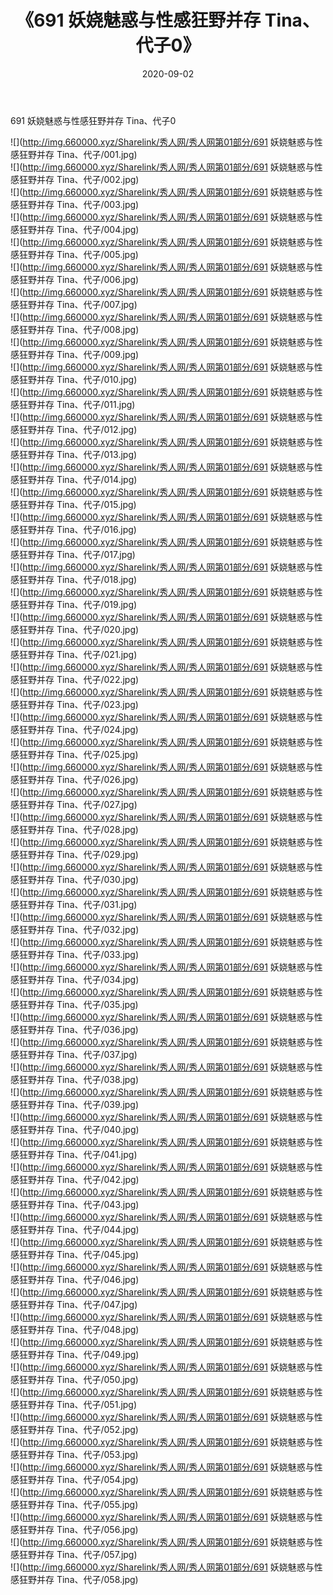 ﻿---
layout: post
title:  《691 妖娆魅惑与性感狂野并存 Tina、代子0》
date:   2020-09-02
img: http://img.660000.xyz/Sharelink/秀人网/秀人网第01部分/691 妖娆魅惑与性感狂野并存 Tina、代子0/000.jpg
categories: [美女, 清纯, 唯美]
---

691 妖娆魅惑与性感狂野并存 Tina、代子0

  ![](http://img.660000.xyz/Sharelink/秀人网/秀人网第01部分/691 妖娆魅惑与性感狂野并存 Tina、代子/001.jpg) <br> ![](http://img.660000.xyz/Sharelink/秀人网/秀人网第01部分/691 妖娆魅惑与性感狂野并存 Tina、代子/002.jpg) <br> ![](http://img.660000.xyz/Sharelink/秀人网/秀人网第01部分/691 妖娆魅惑与性感狂野并存 Tina、代子/003.jpg) <br> ![](http://img.660000.xyz/Sharelink/秀人网/秀人网第01部分/691 妖娆魅惑与性感狂野并存 Tina、代子/004.jpg) <br> ![](http://img.660000.xyz/Sharelink/秀人网/秀人网第01部分/691 妖娆魅惑与性感狂野并存 Tina、代子/005.jpg) <br> ![](http://img.660000.xyz/Sharelink/秀人网/秀人网第01部分/691 妖娆魅惑与性感狂野并存 Tina、代子/006.jpg) <br> ![](http://img.660000.xyz/Sharelink/秀人网/秀人网第01部分/691 妖娆魅惑与性感狂野并存 Tina、代子/007.jpg) <br> ![](http://img.660000.xyz/Sharelink/秀人网/秀人网第01部分/691 妖娆魅惑与性感狂野并存 Tina、代子/008.jpg) <br> ![](http://img.660000.xyz/Sharelink/秀人网/秀人网第01部分/691 妖娆魅惑与性感狂野并存 Tina、代子/009.jpg) <br> ![](http://img.660000.xyz/Sharelink/秀人网/秀人网第01部分/691 妖娆魅惑与性感狂野并存 Tina、代子/010.jpg) <br> ![](http://img.660000.xyz/Sharelink/秀人网/秀人网第01部分/691 妖娆魅惑与性感狂野并存 Tina、代子/011.jpg) <br> ![](http://img.660000.xyz/Sharelink/秀人网/秀人网第01部分/691 妖娆魅惑与性感狂野并存 Tina、代子/012.jpg) <br> ![](http://img.660000.xyz/Sharelink/秀人网/秀人网第01部分/691 妖娆魅惑与性感狂野并存 Tina、代子/013.jpg) <br> ![](http://img.660000.xyz/Sharelink/秀人网/秀人网第01部分/691 妖娆魅惑与性感狂野并存 Tina、代子/014.jpg) <br> ![](http://img.660000.xyz/Sharelink/秀人网/秀人网第01部分/691 妖娆魅惑与性感狂野并存 Tina、代子/015.jpg) <br> ![](http://img.660000.xyz/Sharelink/秀人网/秀人网第01部分/691 妖娆魅惑与性感狂野并存 Tina、代子/016.jpg) <br> ![](http://img.660000.xyz/Sharelink/秀人网/秀人网第01部分/691 妖娆魅惑与性感狂野并存 Tina、代子/017.jpg) <br> ![](http://img.660000.xyz/Sharelink/秀人网/秀人网第01部分/691 妖娆魅惑与性感狂野并存 Tina、代子/018.jpg) <br> ![](http://img.660000.xyz/Sharelink/秀人网/秀人网第01部分/691 妖娆魅惑与性感狂野并存 Tina、代子/019.jpg) <br> ![](http://img.660000.xyz/Sharelink/秀人网/秀人网第01部分/691 妖娆魅惑与性感狂野并存 Tina、代子/020.jpg) <br> ![](http://img.660000.xyz/Sharelink/秀人网/秀人网第01部分/691 妖娆魅惑与性感狂野并存 Tina、代子/021.jpg) <br> ![](http://img.660000.xyz/Sharelink/秀人网/秀人网第01部分/691 妖娆魅惑与性感狂野并存 Tina、代子/022.jpg) <br> ![](http://img.660000.xyz/Sharelink/秀人网/秀人网第01部分/691 妖娆魅惑与性感狂野并存 Tina、代子/023.jpg) <br> ![](http://img.660000.xyz/Sharelink/秀人网/秀人网第01部分/691 妖娆魅惑与性感狂野并存 Tina、代子/024.jpg) <br> ![](http://img.660000.xyz/Sharelink/秀人网/秀人网第01部分/691 妖娆魅惑与性感狂野并存 Tina、代子/025.jpg) <br> ![](http://img.660000.xyz/Sharelink/秀人网/秀人网第01部分/691 妖娆魅惑与性感狂野并存 Tina、代子/026.jpg) <br> ![](http://img.660000.xyz/Sharelink/秀人网/秀人网第01部分/691 妖娆魅惑与性感狂野并存 Tina、代子/027.jpg) <br> ![](http://img.660000.xyz/Sharelink/秀人网/秀人网第01部分/691 妖娆魅惑与性感狂野并存 Tina、代子/028.jpg) <br> ![](http://img.660000.xyz/Sharelink/秀人网/秀人网第01部分/691 妖娆魅惑与性感狂野并存 Tina、代子/029.jpg) <br> ![](http://img.660000.xyz/Sharelink/秀人网/秀人网第01部分/691 妖娆魅惑与性感狂野并存 Tina、代子/030.jpg) <br> ![](http://img.660000.xyz/Sharelink/秀人网/秀人网第01部分/691 妖娆魅惑与性感狂野并存 Tina、代子/031.jpg) <br> ![](http://img.660000.xyz/Sharelink/秀人网/秀人网第01部分/691 妖娆魅惑与性感狂野并存 Tina、代子/032.jpg) <br> ![](http://img.660000.xyz/Sharelink/秀人网/秀人网第01部分/691 妖娆魅惑与性感狂野并存 Tina、代子/033.jpg) <br> ![](http://img.660000.xyz/Sharelink/秀人网/秀人网第01部分/691 妖娆魅惑与性感狂野并存 Tina、代子/034.jpg) <br> ![](http://img.660000.xyz/Sharelink/秀人网/秀人网第01部分/691 妖娆魅惑与性感狂野并存 Tina、代子/035.jpg) <br> ![](http://img.660000.xyz/Sharelink/秀人网/秀人网第01部分/691 妖娆魅惑与性感狂野并存 Tina、代子/036.jpg) <br> ![](http://img.660000.xyz/Sharelink/秀人网/秀人网第01部分/691 妖娆魅惑与性感狂野并存 Tina、代子/037.jpg) <br> ![](http://img.660000.xyz/Sharelink/秀人网/秀人网第01部分/691 妖娆魅惑与性感狂野并存 Tina、代子/038.jpg) <br> ![](http://img.660000.xyz/Sharelink/秀人网/秀人网第01部分/691 妖娆魅惑与性感狂野并存 Tina、代子/039.jpg) <br> ![](http://img.660000.xyz/Sharelink/秀人网/秀人网第01部分/691 妖娆魅惑与性感狂野并存 Tina、代子/040.jpg) <br> ![](http://img.660000.xyz/Sharelink/秀人网/秀人网第01部分/691 妖娆魅惑与性感狂野并存 Tina、代子/041.jpg) <br> ![](http://img.660000.xyz/Sharelink/秀人网/秀人网第01部分/691 妖娆魅惑与性感狂野并存 Tina、代子/042.jpg) <br> ![](http://img.660000.xyz/Sharelink/秀人网/秀人网第01部分/691 妖娆魅惑与性感狂野并存 Tina、代子/043.jpg) <br> ![](http://img.660000.xyz/Sharelink/秀人网/秀人网第01部分/691 妖娆魅惑与性感狂野并存 Tina、代子/044.jpg) <br> ![](http://img.660000.xyz/Sharelink/秀人网/秀人网第01部分/691 妖娆魅惑与性感狂野并存 Tina、代子/045.jpg) <br> ![](http://img.660000.xyz/Sharelink/秀人网/秀人网第01部分/691 妖娆魅惑与性感狂野并存 Tina、代子/046.jpg) <br> ![](http://img.660000.xyz/Sharelink/秀人网/秀人网第01部分/691 妖娆魅惑与性感狂野并存 Tina、代子/047.jpg) <br> ![](http://img.660000.xyz/Sharelink/秀人网/秀人网第01部分/691 妖娆魅惑与性感狂野并存 Tina、代子/048.jpg) <br> ![](http://img.660000.xyz/Sharelink/秀人网/秀人网第01部分/691 妖娆魅惑与性感狂野并存 Tina、代子/049.jpg) <br> ![](http://img.660000.xyz/Sharelink/秀人网/秀人网第01部分/691 妖娆魅惑与性感狂野并存 Tina、代子/050.jpg) <br> ![](http://img.660000.xyz/Sharelink/秀人网/秀人网第01部分/691 妖娆魅惑与性感狂野并存 Tina、代子/051.jpg) <br> ![](http://img.660000.xyz/Sharelink/秀人网/秀人网第01部分/691 妖娆魅惑与性感狂野并存 Tina、代子/052.jpg) <br> ![](http://img.660000.xyz/Sharelink/秀人网/秀人网第01部分/691 妖娆魅惑与性感狂野并存 Tina、代子/053.jpg) <br> ![](http://img.660000.xyz/Sharelink/秀人网/秀人网第01部分/691 妖娆魅惑与性感狂野并存 Tina、代子/054.jpg) <br> ![](http://img.660000.xyz/Sharelink/秀人网/秀人网第01部分/691 妖娆魅惑与性感狂野并存 Tina、代子/055.jpg) <br> ![](http://img.660000.xyz/Sharelink/秀人网/秀人网第01部分/691 妖娆魅惑与性感狂野并存 Tina、代子/056.jpg) <br> ![](http://img.660000.xyz/Sharelink/秀人网/秀人网第01部分/691 妖娆魅惑与性感狂野并存 Tina、代子/057.jpg) <br> ![](http://img.660000.xyz/Sharelink/秀人网/秀人网第01部分/691 妖娆魅惑与性感狂野并存 Tina、代子/058.jpg) <br>